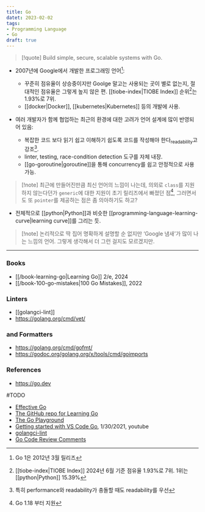 ```yaml
---
title: Go
datet: 2023-02-02
tags:
- Programming Language
- Go
draft: true
---
```


> [!quote] Build simple, secure, scalable systems with Go.

- 2007년에 Google에서 개발한 프로그래밍 언어[^1]:
    - 꾸준히 점유율이 상승중이지만 Goolge 말고는 사용되는 곳이 별로 없는지, 절대적인 점유율은 그렇게 높지 않은 편. [[tiobe-index|TIOBE Index]] 순위[^2]는 1.93%로 7위.
    - [[docker|Docker]], [[kubernetes|Kubernetes]] 등의 개발에 사용.

- 여러 개발자가 함께 협업하는 최근의 환경에 대한 고려가 언어 설계에 많이 반영되어 있음:
    - 복잡한 코드 보다 읽기 쉽고 이해하기 쉽도록 코드를 작성해야 한다<sub>readability</sub>고 강조[^3].
    - linter, testing, race-condition detection 도구를 자체 내장.
    - [[go-goroutine|goroutine]]을 통해 concurrency를 쉽고 안정적으로 사용 가능.

> [!note] 최근에 만들어진만큼 최신 언어의 느낌이 나는데, 의외로 `class`를 지원하지 않는다던가  `generic`에 대한 지원이 초기 릴리즈에서 빠졌던 점[^4], 그러면서도 또 `pointer`를 제공하는 점은 좀 의아하기도 하고?

- 전체적으로 [[python|Python]]과 비슷한 [[programming-language-learning-curve|learning curve]]를 그리는 듯.

> [!note] 논리적으로 딱 집어 명확하게 설명할 순 없지만 ‘Google 냄새’가 많이 나는 느낌의 언어. 그렇게 생각해서 더 그런 걸지도 모르겠지만. 


[^1]: Go 1은 2012년 3월 릴리즈
[^2]: [[tiobe-index|TIOBE Index]] 2024년 6월 기준 점유율 1.93%로 7위. 1위는 [[python|Python]] 15.39%
[^3]: 특히 performance와 readability가 충돌할 때도 readability를 우선
[^4]: Go 1.18 부터 지원


---
### Books
- [[/book-learning-go|Learning Go]] 2/e, 2024
- [[/book-100-go-mistakes|100 Go Mistakes]], 2022


### Linters
- [[golangci-lint]]
- https://golang.org/cmd/vet/

### and Formatters
- https://golang.org/cmd/gofmt/
- https://godoc.org/golang.org/x/tools/cmd/goimports


### References
- https://go.dev

#TODO
- [Effective Go](https://go.dev/doc/effective_go)
- [The GitHub repo for Learning Go](https://github.com/learning-go-book)
- [The Go Playground](https://go.dev/play/)
- [Getting started with VS Code Go](https://www.youtube.com/watch?v=1MXIGYrMk80), 1/30/2021, youtube
- [golangci-lint](https://golangci-lint.run/)
- [Go Code Review Comments](https://github.com/golang/go/wiki/CodeReviewComments)
